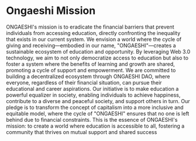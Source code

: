 # Ongaeshi Mission

ONGAESHI's mission is to eradicate the financial barriers that prevent individuals from accessing education, directly confronting the inequality that exists in our current system. We envision a world where the cycle of giving and receiving—embodied in our name, "ONGAESHI"—creates a sustainable ecosystem of education and opportunity. By leveraging Web 3.0 technology, we aim to not only democratize access to education but also to foster a system where the benefits of learning and growth are shared, promoting a cycle of support and empowerment. We are committed to building a decentralized ecosystem through ONGAESHI DAO, where everyone, regardless of their financial situation, can pursue their educational and career aspirations. Our initiative is to make education a powerful equalizer in society, enabling individuals to achieve happiness, contribute to a diverse and peaceful society, and support others in turn. Our pledge is to transform the concept of capitalism into a more inclusive and equitable model, where the cycle of "ONGAESHI" ensures that no one is left behind due to financial constraints. This is the essence of ONGAESHI's mission: to create a world where education is accessible to all, fostering a community that thrives on mutual support and shared success
